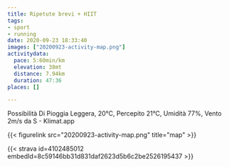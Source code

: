 ```yaml
---
title: Ripetute brevi + HIIT
tags:
- sport
- running
date: 2020-09-23 18:33:40
images: ["20200923-activity-map.png"]
activitydata:
  pace: 5:60min/km
  elevation: 38mt
  distance: 7.94km
  duration: 47:36
places: []

---
```


Possibilità Di Pioggia Leggera, 20°C, Percepito 21°C, Umidità 77%, Vento 2m/s da S - Klimat.app

<!--more-->



{{< figurelink src="20200923-activity-map.png" title="map" >}}


{{< strava id=4102485012 embedId=8c59146bb31d831daf2623d5b6c2be2526195437 >}}
